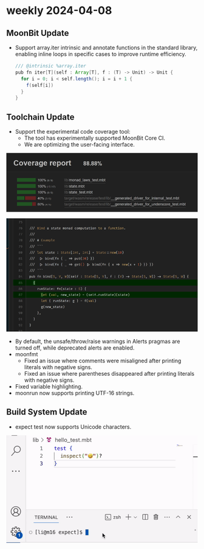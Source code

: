 # weekly 2024-04-08
## MoonBit Update

- Support array.iter intrinsic and annotate functions in the standard library, enabling inline loops in specific cases to improve runtime efficiency.

  ```java
  /// @intrinsic %array.iter
  pub fn iter[T](self : Array[T], f : (T) -> Unit) -> Unit {
    for i = 0; i < self.length(); i = i + 1 {
      f(self[i])
    }
  }
  ```

## Toolchain Update

- Support the experimental code coverage tool:
  - The tool has experimentally supported MoonBit Core CI.
  - We are optimizing the user-facing interface.

![image](MoonBit%20Update0408%2074f244b8a35847abae849d6afac5d61b/1280X1280.png)

![image](MoonBit%20Update0408%2074f244b8a35847abae849d6afac5d61b/2.png)

- By default, the unsafe/throw/raise warnings in Alerts pragmas are turned off, while deprecated alerts are enabled.
- moonfmt
  - Fixed an issue where comments were misaligned after printing literals with negative signs.
  - Fixed an issue where parentheses disappeared after printing literals with negative signs.
- Fixed variable highlighting.
- moonrun now supports printing UTF-16 strings.

## Build System Update

- expect test now supports Unicode characters.

![image](MoonBit%20Update0408%2074f244b8a35847abae849d6afac5d61b/b3123cf6-d093-4d88-8742-9800cd3a905d.gif)
